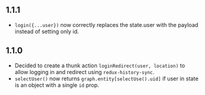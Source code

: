 ## 1.1.1

- `login({...user})` now correctly replaces the state.user with the payload instead of setting only id.

## 1.1.0

- Decided to create a thunk action `loginRedirect(user, location)` to allow logging in and redirect using `redux-history-sync`.
- `selectUser()` now returns `graph.entity[selectUse().uid]` if user in state is an object with a single `id` prop.

